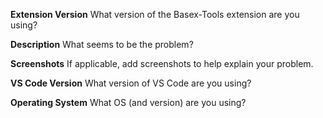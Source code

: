 **Extension Version**
What version of the Basex-Tools extension are you using?

**Description**
What seems to be the problem?

**Screenshots**
If applicable, add screenshots to help explain your problem.


**VS Code Version**
What version of VS Code are you using?

**Operating System**
What OS (and version) are you using?
